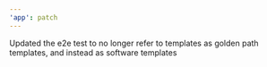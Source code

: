 ```yaml
---
'app': patch
---
```


Updated the e2e test to no longer refer to templates as golden path templates, and instead as software templates
